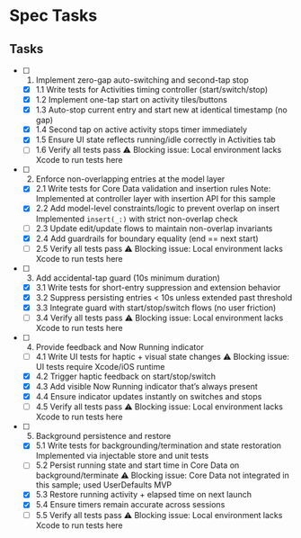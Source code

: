 # Spec Tasks

## Tasks

- [ ] 1. Implement zero-gap auto-switching and second-tap stop
  - [x] 1.1 Write tests for Activities timing controller (start/switch/stop)
  - [x] 1.2 Implement one-tap start on activity tiles/buttons
  - [x] 1.3 Auto-stop current entry and start new at identical timestamp (no gap)
  - [x] 1.4 Second tap on active activity stops timer immediately
  - [x] 1.5 Ensure UI state reflects running/idle correctly in Activities tab
  - [ ] 1.6 Verify all tests pass
        ⚠️ Blocking issue: Local environment lacks Xcode to run tests here

- [ ] 2. Enforce non-overlapping entries at the model layer
  - [x] 2.1 Write tests for Core Data validation and insertion rules
        Note: Implemented at controller layer with insertion API for this sample
  - [x] 2.2 Add model-level constraints/logic to prevent overlap on insert
        Implemented `insert(_:)` with strict non-overlap check
  - [ ] 2.3 Update edit/update flows to maintain non-overlap invariants
  - [x] 2.4 Add guardrails for boundary equality (end == next start)
  - [ ] 2.5 Verify all tests pass
        ⚠️ Blocking issue: Local environment lacks Xcode to run tests here

- [ ] 3. Add accidental-tap guard (10s minimum duration)
  - [x] 3.1 Write tests for short-entry suppression and extension behavior
  - [x] 3.2 Suppress persisting entries < 10s unless extended past threshold
  - [x] 3.3 Integrate guard with start/stop/switch flows (no user friction)
  - [ ] 3.4 Verify all tests pass
        ⚠️ Blocking issue: Local environment lacks Xcode to run tests here

- [ ] 4. Provide feedback and Now Running indicator
  - [ ] 4.1 Write UI tests for haptic + visual state changes
        ⚠️ Blocking issue: UI tests require Xcode/iOS runtime
  - [x] 4.2 Trigger haptic feedback on start/stop/switch
  - [x] 4.3 Add visible Now Running indicator that’s always present
  - [x] 4.4 Ensure indicator updates instantly on switches and stops
  - [ ] 4.5 Verify all tests pass
        ⚠️ Blocking issue: Local environment lacks Xcode to run tests here

- [ ] 5. Background persistence and restore
  - [x] 5.1 Write tests for backgrounding/termination and state restoration
        Implemented via injectable store and unit tests
  - [ ] 5.2 Persist running state and start time in Core Data on background/terminate
        ⚠️ Blocking issue: Core Data not integrated in this sample; used UserDefaults MVP
  - [x] 5.3 Restore running activity + elapsed time on next launch
  - [x] 5.4 Ensure timers remain accurate across sessions
  - [ ] 5.5 Verify all tests pass
        ⚠️ Blocking issue: Local environment lacks Xcode to run tests here
